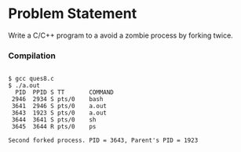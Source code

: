 Problem Statement
=================

Write a C/C++ program to a avoid a zombie process by forking twice.


### Compilation

```

$ gcc ques8.c
$ ./a.out 
  PID  PPID S TT       COMMAND
 2946  2934 S pts/0    bash
 3641  2946 S pts/0    a.out
 3643  1923 S pts/0    a.out
 3644  3641 S pts/0    sh
 3645  3644 R pts/0    ps

Second forked process. PID = 3643, Parent's PID = 1923


```



